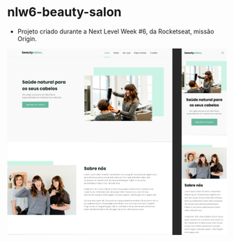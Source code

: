 # nlw6-beauty-salon

- Projeto criado durante a Next Level Week #6, da Rocketseat, missão Origin.

<img src="assets/.github/landing.png" alt="BeautySalon">
